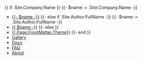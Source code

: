{{ if .Site.Company.Name }}
{{- $name := .Site.Company.Name -}}
* [{{- $name -}}](/)
{{- else if .Site.Author.FullName -}}
{{- $name := .Site.Author.FullName -}}
* [{{ $name -}}](/)
{{- else }}
* [{{.Page.FrontMatter.Theme}}](#)
{{- end }} 
* [Gallery](/)
* [Docs](/)
* [FAQ](/)
* [About](/)

